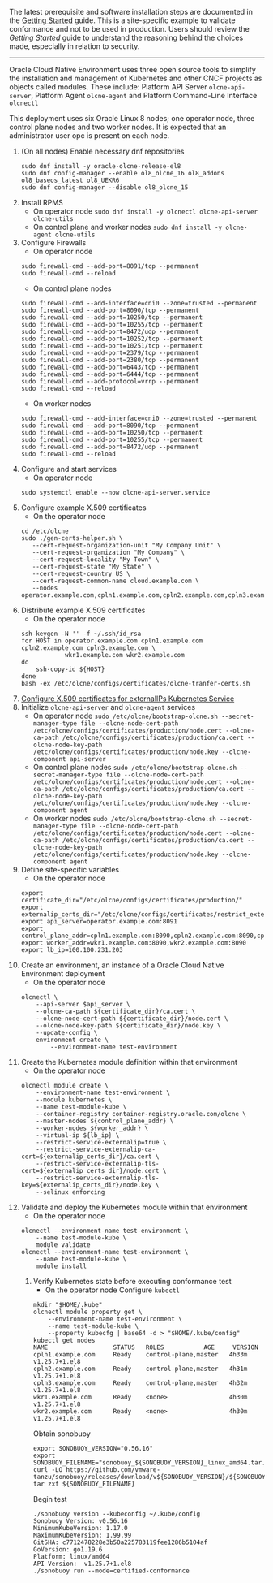 The latest prerequisite and software installation steps are documented in the [Getting Started](https://docs.oracle.com/en/operating-systems/olcne/start/) guide. 
This is a site-specific example to validate conformance and not to be used in production. Users should review the _Getting Started_ guide to understand the reasoning behind the choices made, especially in relation to security. 
***
Oracle Cloud Native Environment uses three open source tools to simplify the installation and management of Kubernetes and other CNCF projects as objects called modules.
These include: Platform API Server `olcne-api-server`, Platform Agent `olcne-agent` and Platform Command-Line Interface `olcnectl`

This deployment uses six Oracle Linux 8 nodes; one operator node, three control plane nodes and two worker nodes.
It is expected that an administrator user opc is present on each node.
1. (On all nodes) Enable necessary dnf repositories
    ~~~
    sudo dnf install -y oracle-olcne-release-el8
    sudo dnf config-manager --enable ol8_olcne_16 ol8_addons ol8_baseos_latest ol8_UEKR6
    sudo dnf config-manager --disable ol8_olcne_15
    ~~~
2. Install RPMS
    - On operator node
        `sudo dnf install -y olcnectl olcne-api-server olcne-utils`
    - On control plane and worker nodes
        `sudo dnf install -y olcne-agent olcne-utils`
3. Configure Firewalls
    - On operator node
    ~~~
    sudo firewall-cmd --add-port=8091/tcp --permanent
    sudo firewall-cmd --reload
    ~~~
    - On control plane nodes
    ~~~
    sudo firewall-cmd --add-interface=cni0 --zone=trusted --permanent 
    sudo firewall-cmd --add-port=8090/tcp --permanent
    sudo firewall-cmd --add-port=10250/tcp --permanent
    sudo firewall-cmd --add-port=10255/tcp --permanent
    sudo firewall-cmd --add-port=8472/udp --permanent
    sudo firewall-cmd --add-port=10252/tcp --permanent
    sudo firewall-cmd --add-port=10251/tcp --permanent
    sudo firewall-cmd --add-port=2379/tcp --permanent
    sudo firewall-cmd --add-port=2380/tcp --permanent
    sudo firewall-cmd --add-port=6443/tcp --permanent
    sudo firewall-cmd --add-port=6444/tcp --permanent
    sudo firewall-cmd --add-protocol=vrrp --permanent
    sudo firewall-cmd --reload
    ~~~
    - On worker nodes
    ~~~
    sudo firewall-cmd --add-interface=cni0 --zone=trusted --permanent 
    sudo firewall-cmd --add-port=8090/tcp --permanent
    sudo firewall-cmd --add-port=10250/tcp --permanent
    sudo firewall-cmd --add-port=10255/tcp --permanent
    sudo firewall-cmd --add-port=8472/udp --permanent
    sudo firewall-cmd --reload
    ~~~
4. Configure and start services
    - On operator node
    ~~~
    sudo systemctl enable --now olcne-api-server.service
    ~~~
5. Configure example X.509 certificates
    - On the operator node
    ~~~
    cd /etc/olcne
    sudo ./gen-certs-helper.sh \
       --cert-request-organization-unit "My Company Unit" \
       --cert-request-organization "My Company" \
       --cert-request-locality "My Town" \
       --cert-request-state "My State" \
       --cert-request-country US \
       --cert-request-common-name cloud.example.com \
       --nodes operator.example.com,cpln1.example.com,cpln2.example.com,cpln3.example.com,wkr1.example.com,wkr2.example.com
    ~~~
6. Distribute example X.509 certificates
    - On the operator node
    ~~~
    ssh-keygen -N '' -f ~/.ssh/id_rsa
    for HOST in operator.example.com cpln1.example.com cpln2.example.com cpln3.example.com \
                wkr1.example.com wkr2.example.com
    do
        ssh-copy-id ${HOST}
    done
    bash -ex /etc/olcne/configs/certificates/olcne-tranfer-certs.sh
    ~~~
7. [Configure X.509 certificates for externalIPs Kubernetes Service](https://docs.oracle.com/en/operating-systems/olcne/start/install.html#certs-setup-ext-ips) 
8. Initialize `olcne-api-server` and `olcne-agent` services
    - On operator node
        `sudo /etc/olcne/bootstrap-olcne.sh --secret-manager-type file --olcne-node-cert-path /etc/olcne/configs/certificates/production/node.cert --olcne-ca-path /etc/olcne/configs/certificates/production/ca.cert --olcne-node-key-path /etc/olcne/configs/certificates/production/node.key --olcne-component api-server`
    - On control plane nodes
        `sudo /etc/olcne/bootstrap-olcne.sh --secret-manager-type file --olcne-node-cert-path /etc/olcne/configs/certificates/production/node.cert --olcne-ca-path /etc/olcne/configs/certificates/production/ca.cert --olcne-node-key-path /etc/olcne/configs/certificates/production/node.key --olcne-component agent`
    - On worker nodes
        `sudo /etc/olcne/bootstrap-olcne.sh --secret-manager-type file --olcne-node-cert-path /etc/olcne/configs/certificates/production/node.cert --olcne-ca-path /etc/olcne/configs/certificates/production/ca.cert --olcne-node-key-path /etc/olcne/configs/certificates/production/node.key --olcne-component agent`
9. Define site-specific variables
    - On the operator node
    ~~~
    export certificate_dir="/etc/olcne/configs/certificates/production/"
    export externalip_certs_dir="/etc/olcne/configs/certificates/restrict_external_ip/production/"
    export api_server=operator.example.com:8091
    export control_plane_addr=cpln1.example.com:8090,cpln2.example.com:8090,cpln3.example.com:8090
    export worker_addr=wkr1.example.com:8090,wkr2.example.com:8090
    export lb_ip=100.100.231.203
    ~~~
10. Create an environment, an instance of a Oracle Cloud Native Environment deployment
    - On the operator node
    ~~~
    olcnectl \
        --api-server $api_server \
        --olcne-ca-path ${certificate_dir}/ca.cert \
        --olcne-node-cert-path ${certificate_dir}/node.cert \
        --olcne-node-key-path ${certificate_dir}/node.key \
        --update-config \
        environment create \
            --environment-name test-environment
    ~~~
11. Create the Kubernetes module definition within that environment
    - On the operator node
    ~~~
    olcnectl module create \
        --environment-name test-environment \
        --module kubernetes \
        --name test-module-kube \
        --container-registry container-registry.oracle.com/olcne \
        --master-nodes ${control_plane_addr} \
        --worker-nodes ${worker_addr} \
        --virtual-ip ${lb_ip} \
        --restrict-service-externalip=true \
        --restrict-service-externalip-ca-cert=${externalip_certs_dir}/ca.cert \
        --restrict-service-externalip-tls-cert=${externalip_certs_dir}/node.cert \
        --restrict-service-externalip-tls-key=${externalip_certs_dir}/node.key \
        --selinux enforcing
    ~~~
12. Validate and deploy the Kubernetes module within that environment
    - On the operator node
    ~~~
    olcnectl --environment-name test-environment \
        --name test-module-kube \
        module validate
    olcnectl --environment-name test-environment \
        --name test-module-kube \
        module install
    ~~~
    1. Verify Kubernetes state before executing conformance test
       - On the operator node
       Configure `kubectl`
       ~~~
       mkdir "$HOME/.kube"
       olcnectl module property get \
           --environment-name test-environment \
           --name test-module-kube \
           --property kubecfg | base64 -d > "$HOME/.kube/config"
       kubectl get nodes
       NAME                  STATUS   ROLES    	      AGE     VERSION
       cpln1.example.com     Ready    control-plane,master   4h33m   v1.25.7+1.el8
       cpln2.example.com     Ready    control-plane,master   4h31m   v1.25.7+1.el8
       cpln3.example.com     Ready    control-plane,master   4h32m   v1.25.7+1.el8
       wkr1.example.com      Ready    <none>                 4h30m   v1.25.7+1.el8
       wkr2.example.com      Ready    <none>                 4h30m   v1.25.7+1.el8
       ~~~
       Obtain sonobuoy
       ~~~
       export SONOBUOY_VERSION="0.56.16"
       export SONOBUOY_FILENAME="sonobuoy_${SONOBUOY_VERSION}_linux_amd64.tar.gz"
       curl -LO https://github.com/vmware-tanzu/sonobuoy/releases/download/v${SONOBUOY_VERSION}/${SONOBUOY_FILENAME}
       tar zxf ${SONOBUOY_FILENAME}
       ~~~
       Begin test
       ~~~
       ./sonobuoy version --kubeconfig ~/.kube/config
       Sonobuoy Version: v0.56.16
       MinimumKubeVersion: 1.17.0
       MaximumKubeVersion: 1.99.99
       GitSHA: c7712478228e3b50a225783119fee1286b5104af
       GoVersion: go1.19.6
       Platform: linux/amd64
       API Version:  v1.25.7+1.el8
       ./sonobuoy run --mode=certified-conformance
       ~~~
       
    
